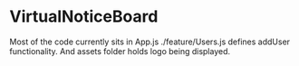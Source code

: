 # VirtualNoticeBoard

Most of the code currently sits in App.js
./feature/Users.js  defines addUser functionality. And assets folder holds logo being displayed.
